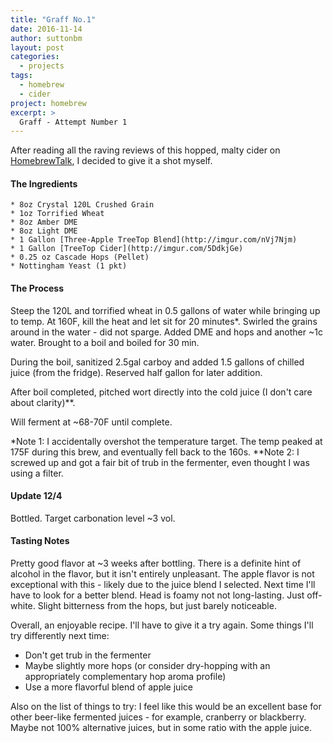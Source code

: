 ```yaml
---
title: "Graff No.1"
date: 2016-11-14
author: suttonbm
layout: post
categories:
  - projects
tags:
  - homebrew
  - cider
project: homebrew
excerpt: >
  Graff - Attempt Number 1
---
```


After reading all the raving reviews of this hopped, malty cider on [HomebrewTalk](http://www.homebrewtalk.com/showthread.php?t=117117), I decided to give it a shot myself.

#### The Ingredients
	* 8oz Crystal 120L Crushed Grain
	* 1oz Torrified Wheat
	* 8oz Amber DME
	* 8oz Light DME
	* 1 Gallon [Three-Apple TreeTop Blend](http://imgur.com/nVj7Njm)
	* 1 Gallon [TreeTop Cider](http://imgur.com/5DdkjGe)
	* 0.25 oz Cascade Hops (Pellet)
	* Nottingham Yeast (1 pkt)

#### The Process
Steep the 120L and torrified wheat in 0.5 gallons of water while bringing up to temp.  At 160F, kill the heat and let sit for 20 minutes*.  Swirled the grains around in the water - did not sparge.  Added DME and hops and another ~1c water.  Brought to a boil and boiled for 30 min.

During the boil, sanitized 2.5gal carboy and added 1.5 gallons of chilled juice (from the fridge).  Reserved half gallon for later addition.

After boil completed, pitched wort directly into the cold juice (I don't care about clarity)**.

Will ferment at ~68-70F until complete.

*Note 1: I accidentally overshot the temperature target.  The temp peaked at 175F during this brew, and eventually fell back to the 160s.
**Note 2: I screwed up and got a fair bit of trub in the fermenter, even thought I was using a filter.

#### Update 12/4
Bottled.  Target carbonation level ~3 vol.

#### Tasting Notes
Pretty good flavor at ~3 weeks after bottling.  There is a definite hint of alcohol in the flavor, but it isn't entirely unpleasant.  The apple flavor is not exceptional with this - likely due to the juice blend I selected.  Next time I'll have to look for a better blend.  Head is foamy not not long-lasting.  Just off-white.  Slight bitterness from the hops, but just barely noticeable.

Overall, an enjoyable recipe.  I'll have to give it a try again.  Some things I'll try differently next time:

  * Don't get trub in the fermenter
  * Maybe slightly more hops (or consider dry-hopping with an appropriately complementary hop aroma profile)
  * Use a more flavorful blend of apple juice

Also on the list of things to try: I feel like this would be an excellent base for other beer-like fermented juices - for example, cranberry or blackberry.  Maybe not 100% alternative juices, but in some ratio with the apple juice.
